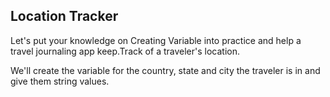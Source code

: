 ## Location Tracker

 Let's put your knowledge on Creating Variable into practice
 and help a travel journaling app keep.Track of a traveler's location.

 We'll create the variable for the country, state and city the 
 traveler is in and give them string values.
